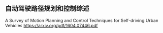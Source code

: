 ## 自动驾驶路径规划和控制综述
A Survey of Motion Planning and Control Techniques for Self-driving Urban Vehicles
https://arxiv.org/pdf/1604.07446.pdf
